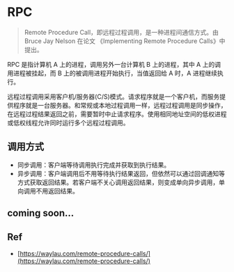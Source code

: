 # RPC

> Remote Procedure Call，即远程过程调用，是一种进程间通信方式。由 Bruce Jay Nelson 在论文 《Implementing Remote Procedure Calls》中提出。

RPC 是指计算机 A 上的进程，调用另外一台计算机 B 上的进程，其中 A 上的调用进程被挂起，而 B 上的被调用进程开始执行，当值返回给 A 时，A 进程继续执行。

远程过程调用采用客户机/服务器(C/S)模式。请求程序就是一个客户机，而服务提供程序就是一台服务器。和常规或本地过程调用一样，远程过程调用是同步操作，在远程过程结果返回之前，需要暂时中止请求程序。使用相同地址空间的低权进程或低权线程允许同时运行多个远程过程调用。

## 调用方式

- 同步调用：客户端等待调用执行完成并获取到执行结果。
- 异步调用：客户端调用后不用等待执行结果返回，但依然可以通过回调通知等方式获取返回结果。若客户端不关心调用返回结果，则变成单向异步调用，单向调用不用返回结果。

## coming soon...


## Ref

- [https://waylau.com/remote-procedure-calls/](https://waylau.com/remote-procedure-calls/)

